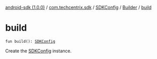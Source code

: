 [android-sdk (1.0.0)](../../../index.md) / [com.techcentrix.sdk](../../index.md) / [SDKConfig](../index.md) / [Builder](index.md) / [build](./build.md)

# build

`fun build(): `[`SDKConfig`](../index.md)

Create the [SDKConfig](../index.md) instance.

